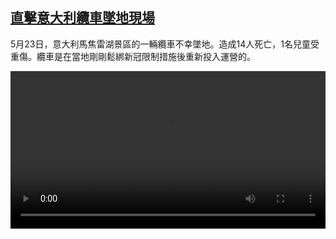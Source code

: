 <!--1621862224000-->
[直擊意大利纜車墜地現場](https://www.dw.com/zh/%E7%9B%B4%E6%93%8A%E6%84%8F%E5%A4%A7%E5%88%A9%E7%BA%9C%E8%BB%8A%E5%A2%9C%E5%9C%B0%E7%8F%BE%E5%A0%B4/a-57645840)
------

<p>5月23日，意大利馬焦雷湖景區的一輛纜車不幸墜地。造成14人死亡，1名兒童受重傷。纜車是在當地剛剛鬆綁新冠限制措施後重新投入運營的。</small></p><video src="https://tvdownloaddw-a.akamaihd.net/dwtv_video/flv/vdt_zh/2021/bchi210524_001_e0549italien-cable-fin_sd_sor.mp4" controls style="width:100%"></video>

